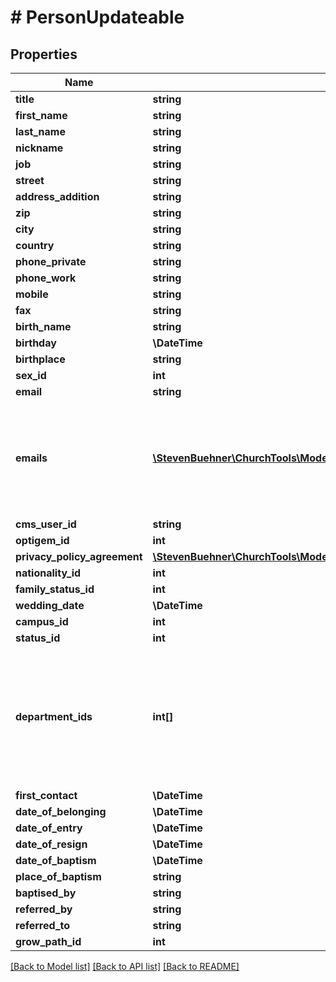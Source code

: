 # # PersonUpdateable

## Properties

Name | Type | Description | Notes
------------ | ------------- | ------------- | -------------
**title** | **string** |  | [optional]
**first_name** | **string** |  | [optional]
**last_name** | **string** |  | [optional]
**nickname** | **string** |  | [optional]
**job** | **string** |  | [optional]
**street** | **string** |  | [optional]
**address_addition** | **string** |  | [optional]
**zip** | **string** |  | [optional]
**city** | **string** |  | [optional]
**country** | **string** |  | [optional]
**phone_private** | **string** |  | [optional]
**phone_work** | **string** |  | [optional]
**mobile** | **string** |  | [optional]
**fax** | **string** |  | [optional]
**birth_name** | **string** |  | [optional]
**birthday** | **\DateTime** |  | [optional]
**birthplace** | **string** |  | [optional]
**sex_id** | **int** |  | [optional]
**email** | **string** |  | [optional]
**emails** | [**\StevenBuehner\ChurchTools\Model\PersonEmail1[]**](PersonEmail1.md) | Save many eMail addresses for person. If &#x60;emails&#x60; is present in request &#x60;email&#x60; is ignored. | [optional]
**cms_user_id** | **string** |  | [optional]
**optigem_id** | **int** |  | [optional]
**privacy_policy_agreement** | [**\StevenBuehner\ChurchTools\Model\CreatePersonRequestPrivacyPolicyAgreement**](CreatePersonRequestPrivacyPolicyAgreement.md) |  | [optional]
**nationality_id** | **int** |  | [optional]
**family_status_id** | **int** |  | [optional]
**wedding_date** | **\DateTime** |  | [optional]
**campus_id** | **int** |  | [optional]
**status_id** | **int** |  | [optional]
**department_ids** | **int[]** | Department IDs. At least one department MUST be set for a person. The last department ID cannot be deleted. | [optional]
**first_contact** | **\DateTime** |  | [optional]
**date_of_belonging** | **\DateTime** |  | [optional]
**date_of_entry** | **\DateTime** |  | [optional]
**date_of_resign** | **\DateTime** |  | [optional]
**date_of_baptism** | **\DateTime** |  | [optional]
**place_of_baptism** | **string** |  | [optional]
**baptised_by** | **string** |  | [optional]
**referred_by** | **string** |  | [optional]
**referred_to** | **string** |  | [optional]
**grow_path_id** | **int** |  | [optional]

[[Back to Model list]](../../README.md#models) [[Back to API list]](../../README.md#endpoints) [[Back to README]](../../README.md)

